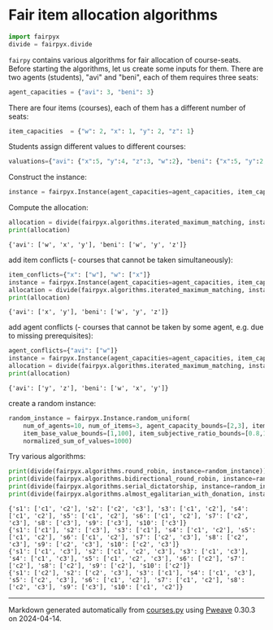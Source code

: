 # Fair item allocation algorithms


```python
import fairpyx
divide = fairpyx.divide
```



`fairpy` contains various algorithms for fair allocation of course-seats.
Before starting the algorithms, let us create some inputs for them.
There are two agents (students), "avi" and "beni", each of them requires three seats:

```python
agent_capacities = {"avi": 3, "beni": 3}
```



There are four items (courses), each of them has a different number of seats:

```python
item_capacities  = {"w": 2, "x": 1, "y": 2, "z": 1}
```



Students assign different values to different courses:

```python
valuations={"avi": {"x":5, "y":4, "z":3, "w":2}, "beni": {"x":5, "y":2, "z":4, "w":3}}
```



Construct the instance:

```python
instance = fairpyx.Instance(agent_capacities=agent_capacities, item_capacities=item_capacities, valuations=valuations)
```



Compute the allocation:

```python
allocation = divide(fairpyx.algorithms.iterated_maximum_matching, instance=instance)
print(allocation)
```

```
{'avi': ['w', 'x', 'y'], 'beni': ['w', 'y', 'z']}
```



add item conflicts (- courses that cannot be taken simultaneously):

```python
item_conflicts={"x": ["w"], "w": ["x"]}
instance = fairpyx.Instance(agent_capacities=agent_capacities, item_capacities=item_capacities, valuations=valuations, item_conflicts=item_conflicts)
allocation = divide(fairpyx.algorithms.iterated_maximum_matching, instance=instance)
print(allocation)
```

```
{'avi': ['x', 'y'], 'beni': ['w', 'y', 'z']}
```



add agent conflicts (- courses that cannot be taken by some agent, e.g. due to missing prerequisites):

```python
agent_conflicts={"avi": ["w"]}
instance = fairpyx.Instance(agent_capacities=agent_capacities, item_capacities=item_capacities, valuations=valuations, agent_conflicts=agent_conflicts)
allocation = divide(fairpyx.algorithms.iterated_maximum_matching, instance=instance)
print(allocation)
```

```
{'avi': ['y', 'z'], 'beni': ['w', 'x', 'y']}
```



create a random instance:

```python
random_instance = fairpyx.Instance.random_uniform(
    num_of_agents=10, num_of_items=3, agent_capacity_bounds=[2,3], item_capacity_bounds=[5,7], 
    item_base_value_bounds=[1,100], item_subjective_ratio_bounds=[0.8,1.2],
    normalized_sum_of_values=1000)
```



Try various algorithms:

```python
print(divide(fairpyx.algorithms.round_robin, instance=random_instance))
print(divide(fairpyx.algorithms.bidirectional_round_robin, instance=random_instance))
print(divide(fairpyx.algorithms.serial_dictatorship, instance=random_instance))
print(divide(fairpyx.algorithms.almost_egalitarian_with_donation, instance=random_instance))
```

```
{'s1': ['c1', 'c2'], 's2': ['c2', 'c3'], 's3': ['c1', 'c2'], 's4':
['c1', 'c2'], 's5': ['c1', 'c2'], 's6': ['c1', 'c2'], 's7': ['c2',
'c3'], 's8': ['c3'], 's9': ['c3'], 's10': ['c3']}
{'s1': ['c1'], 's2': ['c3'], 's3': ['c1'], 's4': ['c1', 'c2'], 's5':
['c1', 'c2'], 's6': ['c1', 'c2'], 's7': ['c2', 'c3'], 's8': ['c2',
'c3'], 's9': ['c2', 'c3'], 's10': ['c2', 'c3']}
{'s1': ['c1', 'c3'], 's2': ['c1', 'c2', 'c3'], 's3': ['c1', 'c3'],
's4': ['c1', 'c3'], 's5': ['c1', 'c2', 'c3'], 's6': ['c2'], 's7':
['c2'], 's8': ['c2'], 's9': ['c2'], 's10': ['c2']}
{'s1': ['c2'], 's2': ['c2', 'c3'], 's3': ['c1'], 's4': ['c1', 'c3'],
's5': ['c2', 'c3'], 's6': ['c1', 'c2'], 's7': ['c1', 'c2'], 's8':
['c2', 'c3'], 's9': ['c3'], 's10': ['c1', 'c2']}
```


---
Markdown generated automatically from [courses.py](courses.py) using [Pweave](http://mpastell.com/pweave) 0.30.3 on 2024-04-14.
